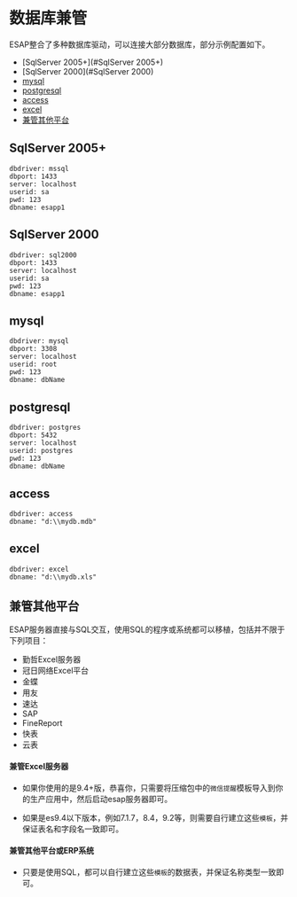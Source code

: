 # 数据库兼管
ESAP整合了多种数据库驱动，可以连接大部分数据库，部分示例配置如下。

* [SqlServer 2005+](#SqlServer 2005+)
* [SqlServer 2000](#SqlServer 2000)
* [mysql](#mysql)
* [postgresql](#postgresql)
* [access](#access)
* [excel](#excel)
* [兼管其他平台](#兼管其他平台)

## SqlServer 2005+
```
dbdriver: mssql
dbport: 1433
server: localhost
userid: sa
pwd: 123
dbname: esapp1
```

## SqlServer 2000
```
dbdriver: sql2000
dbport: 1433
server: localhost
userid: sa
pwd: 123
dbname: esapp1
```

## mysql
```
dbdriver: mysql
dbport: 3308
server: localhost
userid: root
pwd: 123
dbname: dbName
```

## postgresql
```
dbdriver: postgres
dbport: 5432
server: localhost
userid: postgres
pwd: 123
dbname: dbName
```

## access
```
dbdriver: access
dbname: "d:\\mydb.mdb"
```

## excel
```
dbdriver: excel
dbname: "d:\\mydb.xls"
```

## 兼管其他平台
ESAP服务器直接与SQL交互，使用SQL的程序或系统都可以移植，包括并不限于下列项目：

+ 勤哲Excel服务器
+ 冠日网络Excel平台
+ 金蝶
+ 用友
+ 速达
+ SAP
+ FineReport
+ 快表
+ 云表

#### 兼管Excel服务器

* 如果你使用的是9.4+版，恭喜你，只需要将压缩包中的`微信提醒`模板导入到你的生产应用中，然后启动esap服务器即可。

* 如果是es9.4以下版本，例如7.1.7，8.4，9.2等，则需要自行建立这些`模板`，并保证表名和字段名一致即可。

#### 兼管其他平台或ERP系统

* 只要是使用SQL，都可以自行建立这些`模板`的数据表，并保证名称类型一致即可。
